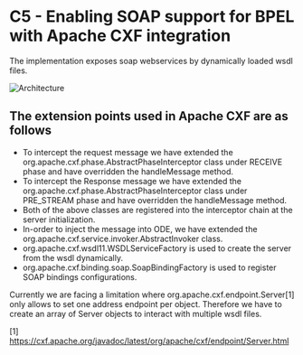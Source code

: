 # C5 - Enabling SOAP support for BPEL with Apache CXF integration

The implementation exposes soap webservices by dynamically loaded wsdl files. 

![Architecture](architecture/CXF-Impl.png) 

## The extension points used in Apache CXF are as follows
* To intercept the request message we have extended the org.apache.cxf.phase.AbstractPhaseInterceptor<Message> class under RECEIVE phase and have overridden the handleMessage method.
* To intercept the Response message we have extended the org.apache.cxf.phase.AbstractPhaseInterceptor<Message> class under PRE_STREAM phase and have overridden the handleMessage method.
* Both of the above classes are registered into the interceptor chain at the server initialization. 
* In-order to inject the message into ODE, we have extended the org.apache.cxf.service.invoker.AbstractInvoker class.
* org.apache.cxf.wsdl11.WSDLServiceFactory is used to create the server from the wsdl dynamically.
* org.apache.cxf.binding.soap.SoapBindingFactory is used to register SOAP bindings configurations. 

Currently we are facing a limitation where org.apache.cxf.endpoint.Server[1] only allows to set one address endpoint per object. Therefore we have to create an array of Server objects to interact with multiple wsdl files. 

[1] https://cxf.apache.org/javadoc/latest/org/apache/cxf/endpoint/Server.html
